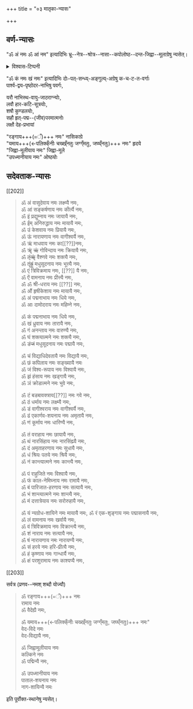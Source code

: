 +++
title = "०३ मातृका-न्यासः"

+++

## वर्ण-न्यासः
"ॐ अं नमः ॐ आं नम" इत्यादिभिः भ्रू--नेत्र--श्रोत्र--नासा--कपोलोष्ठ--दन्त-जिह्वा--मूलाग्रेषु न्यसेत्।  

<details><summary>विश्वास-टिप्पनी</summary>

(अ इ उ ऋ ऌ)*२ ए ऐ ओ औ अं अः इति १६।  
भ्रू--नेत्र--श्रोत्र--नासा--कपोलोष्ठ--दन्त-जिह्वा--मूलाग्रा अपि १६। 
</details>


"ॐ कं नमः खं नमः" इत्यादिभिः दोः-पत्-सन्ध्य्-अङ्गुल्य्-अग्रेषु क-च-ट-त-वर्गाः  
पार्श्व-द्वय-पृष्ठोदर-नाभिषु पवर्गः,  

यरौ नाभिस्थ-वायु-जाठराग्न्योः,  
लवौ हार-कटि-सूत्रयोः,  
शषौ कुण्डलयोः,  
सहौ हृत्-पद्म--(जीव)परमात्मनोः  
लक्षौ देह-प्रभायां  

"रङ्गाय+++(=ँ)+++ नमः" नासिकाग्रे  
"यमाय+++(←पलिक्क्ँनीः चख्ख्ँनतुः जग्ग्ँमतुः, जघ्घ्ँनतुः)+++ नमः" हृदये  
"जिह्वा-मूलीयाय नमः" जिह्वा-मूले  
"उपध्मानीयाय नमः" ओष्ठयोः

## सदेवताक-न्यासः
[[202]]

> ॐ अं वासुदेवाय नमः लक्ष्म्यै नमः,  
> ॐ आं सङ्कर्षणाय नमः कीर्त्यै नमः,  
> ॐ इं प्रद्युम्नाय नमः जायायै नमः,  
> ॐ ईम् अनिरुद्धाय नमः मायायै नमः,  
> ॐ उं केशवाय नमः प्रियायै नमः,  
> ॐ ऊं नारायणाय नमः वागीश्वर्यै नमः,  
> ॐ ऋं माधवाय नमः का[[??]]नमः,  
> ॐ ॠं ~~ऋं~~ गोविन्दाय नमः क्रियायै नमः,  
> ॐ ऌं~~ॠं~~ वैश्णवे नमः शक्त्यै नमः,  
> ॐ ॡं~~ह्रूं~~ मधुसूदनाय नमः भूत्त्यै नमः,  
> ॐ एं त्रिविक्रमाय नमः, [[??]] यै नमः,  
> ॐ ऐं वामनाय नमः प्रीत्त्यै नमः,  
> ॐ ॐ श्री-धराय नमः [[??]] नमः,  
> ॐ औं हृषीकेशाय नमः मायायै नमः,  
> ॐ अं पद्मनाभाय नमः धिये नमः,  
> ॐ आः दामोदराय नमः महिम्ने नमः,  
> 
> ॐ कं पद्मनाभाय नमः धिये नमः,  
> ॐ खं ध्रुवाय नमः तारायै नमः,  
> ॐ गं अनन्ताय नमः वारुण्यै नमः,  
> ॐ घं शक्त्यात्मने नमः शक्त्यै नमः,  
> ॐ ङं~~जं~~ मधुसूदनाय नमः पद्मायै नमः,  
> 
> ॐ चं विद्याधिदेवतायै नमः विद्यायै नमः,  
> ॐ छं कपिलाय नमः सङ्ख्यायै नमः  
> ॐ जं विश्व-रूपाय नमः विश्वायै नमः,  
> ॐ झं हंसाय नमः खड्गायै नमः,  
> ॐ ञं क्रोडात्मने नमः भुवे नमः,  
> 
> ॐ टं बडबावक्त्राय[[??]] नमः गवे नमः,  
> ॐ ठं धर्माय नमः लक्ष्म्यै नमः,  
> ॐ डं वागीश्वराय नमः वागीश्वर्यै नमः,  
> ॐ ढं एकार्णव-शयनाय नमः अमृतायै नमः,  
> ॐ णं कूर्माय नमः धारिण्यै नमः,  
> 
> ॐ तं वराहाय नमः छायायै नमः,  
> ॐ थं नारसिंहाय नमः नारसिंह्म्यै नमः,  
> ॐ दं अमृताहरणाय नमः सुधायै नमः,  
> ॐ धं श्रियः पतये नमः श्रियै नमः,  
> ॐ नं कान्त्यात्मने नमः कान्त्यै नमः, 
> 
> ॐ पं राहुजिते नमः विश्वायै नमः,  
> ॐ फं काल-नेमिघ्नाय नमः रामायै नमः,  
> ॐ बं पारिजात-हरणाय नमः सत्यायै नमः,  
> ॐ भं शान्त्यात्मने नमः शान्त्यै नमः,  
> ॐ मं दत्तात्रेयाय नमः सरोरुहायै नमः, 
> 
> ॐ यं न्यग्रोध-शायिने नमः मायायै नमः,
> ॐ रं एक-शृङ्गाय नमः पद्मासनायै नमः,  
> ॐ लं वामनाय नमः खर्वायै नमः,  
> ॐ वं त्रिविक्रमाय नमः विक्रान्त्यै नमः,  
> ॐ शं नाराय नमः सत्यायै नमः,  
> ॐ षं नारायणाय नमः नारायण्यै नमः,  
> ॐ सं हरये नमः हरि-प्रीत्यै नमः,  
> ॐ हं कृष्णाय नमः गान्धार्यै नमः,  
> ॐ क्षं परशुरामाय नमः काश्यप्यै नमः,

[[203]]

सर्वत्र (प्रणव--नमश् शब्दौ योज्यौ)

> ॐ रङ्गाय+++(=ँ)+++ नमः  
> रामाय नमः  
> ॐ वैदेह्यै नमः,  
> 
> ॐ यमाय+++(←पलिक्क्ँनीः चख्ख्ँनतुः जग्ग्ँमतुः, जघ्घ्ँनतुः)+++ नमः"   
> वेद-विदे नमः  
> वेद-विद्यायै नमः,  
> 
> ॐ जिह्वामूलीयाय नमः  
> कल्किने नमः  
> ॐ पद्मिन्यै नमः,  
> 
> ॐ उपध्मानीयाय नमः  
> पाताल-शयनाय नमः  
> नाग-शायिन्यै नमः

इति पूर्वोक्त-स्थानेषु न्यसेत्।

